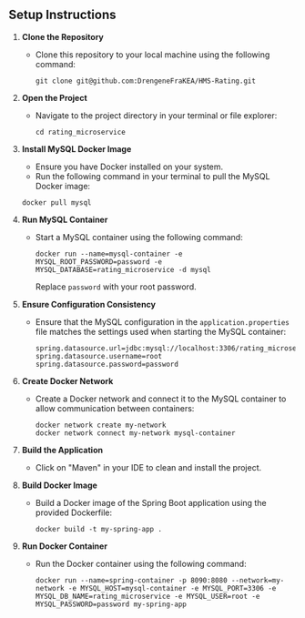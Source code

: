 ## Setup Instructions
1. **Clone the Repository**
    - Clone this repository to your local machine using the following command:
      ```
      git clone git@github.com:DrengeneFraKEA/HMS-Rating.git
      ```

2. **Open the Project**
    - Navigate to the project directory in your terminal or file explorer:
      ```
      cd rating_microservice
      ```

3. **Install MySQL Docker Image**
     - Ensure you have Docker installed on your system.
     - Run the following command in your terminal to pull the MySQL Docker image:
      ```
      docker pull mysql
      ```

4. **Run MySQL Container**
    - Start a MySQL container using the following command:
      ```
      docker run --name=mysql-container -e MYSQL_ROOT_PASSWORD=password -e MYSQL_DATABASE=rating_microservice -d mysql
      ```
      Replace `password` with your root password.

5. **Ensure Configuration Consistency**
    - Ensure that the MySQL configuration in the `application.properties` file matches the settings used when starting the MySQL container:
      ```
      spring.datasource.url=jdbc:mysql://localhost:3306/rating_microservice
      spring.datasource.username=root
      spring.datasource.password=password
      ```

6. **Create Docker Network**
    - Create a Docker network and connect it to the MySQL container to allow communication between containers:
      ```
      docker network create my-network
      docker network connect my-network mysql-container
      ```

7. **Build the Application**
    - Click on "Maven" in your IDE to clean and install the project.

8. **Build Docker Image**
    - Build a Docker image of the Spring Boot application using the provided Dockerfile:
      ```
      docker build -t my-spring-app .
      ```

9. **Run Docker Container**
    - Run the Docker container using the following command:
      ```
      docker run --name=spring-container -p 8090:8080 --network=my-network -e MYSQL_HOST=mysql-container -e MYSQL_PORT=3306 -e MYSQL_DB_NAME=rating_microservice -e MYSQL_USER=root -e MYSQL_PASSWORD=password my-spring-app
      ```



